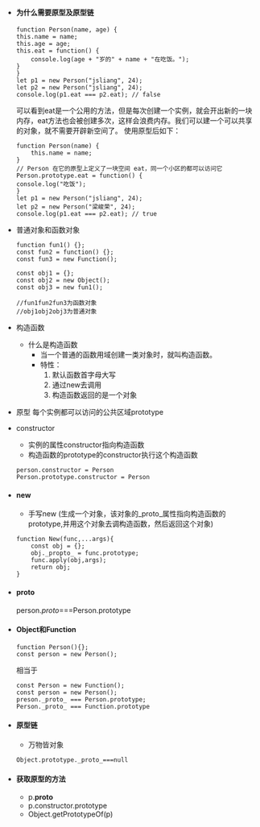 - #### 为什么需要原型及原型链
    ```
    function Person(name, age) {
    this.name = name;
    this.age = age;
    this.eat = function() {
        console.log(age + "岁的" + name + "在吃饭。");
    }
    }
    let p1 = new Person("jsliang", 24);
    let p2 = new Person("jsliang", 24);
    console.log(p1.eat === p2.eat); // false
    ```
    可以看到eat是一个公用的方法，但是每次创建一个实例，就会开出新的一块内存，eat方法也会被创建多次，这样会浪费内存。我们可以建一个可以共享的对象，就不需要开辟新空间了。
    使用原型后如下：
    ```
    function Person(name) {
        this.name = name;
    }
    // Person 在它的原型上定义了一块空间 eat，同一个小区的都可以访问它
    Person.prototype.eat = function() {
    console.log("吃饭");
    }
    let p1 = new Person("jsliang", 24);
    let p2 = new Person("梁峻荣", 24);
    console.log(p1.eat === p2.eat); // true
    ```
- 普通对象和函数对象
    ```
    function fun1() {};
    const fun2 = function() {};
    const fun3 = new Function();

    const obj1 = {};
    const obj2 = new Object();
    const obj3 = new fun1();

    //fun1fun2fun3为函数对象
    //obj1obj2obj3为普通对象
    ```
- 构造函数
    - 什么是构造函数
        - 当一个普通的函数用域创建一类对象时，就叫构造函数。
        - 特性：
            1. 默认函数首字母大写
            2. 通过new去调用
            3. 构造函数返回的是一个对象
- 原型
    每个实例都可以访问的公共区域prototype
- constructor
    - 实例的属性constructor指向构造函数
    - 构造函数的prototype的constructor执行这个构造函数
    ```
    person.constructor = Person
    Person.prototype.constructor = Person
    ```
- #### new
    - 手写new
    (生成一个对象，该对象的_proto_属性指向构造函数的prototype,并用这个对象去调构造函数，然后返回这个对象)
    ```
    function New(func,...args){
        const obj = {};
        obj._propto_ = func.prototype;
        func.apply(obj,args);
        return obj;
    }
    ```
- #### proto
    person._proto_===Person.prototype
- #### Object和Function
    ```
    function Person(){};
    const person = new Person();
    ```
    相当于
    ```
    const Person = new Function();
    const person = new Person();
    preson._proto_ === Person.prototype;
    Person._proto_ === Function.prototype
    ```
- #### 原型链
    - 万物皆对象
    ```
    Object.prototype._proto_===null
    ```

- #### 获取原型的方法
    - p.__proto__
    - p.constructor.prototype
    - Object.getPrototypeOf(p)